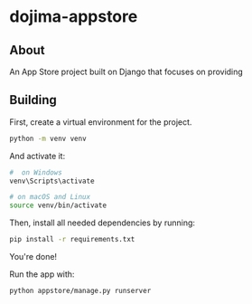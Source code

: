 # dojima-appstore

## About

An App Store project built on Django that focuses on providing

## Building

First, create a virtual environment for the project.

```bash
python -m venv venv
```

And activate it:

```bash
#  on Windows
venv\Scripts\activate

# on macOS and Linux
source venv/bin/activate
```

Then, install all needed dependencies by running:

```bash
pip install -r requirements.txt
```

You're done!

Run the app with:

```bash
python appstore/manage.py runserver
```